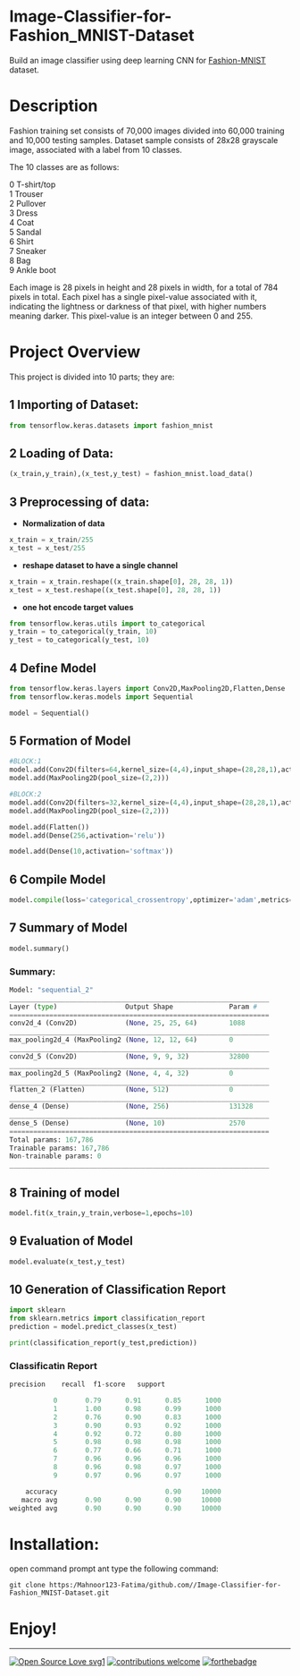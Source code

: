 # Image-Classifier-for-Fashion_MNIST-Dataset
Build an image classifier using deep learning CNN for [Fashion-MNIST](https://github.com/zalandoresearch/fashion-mnist) dataset.


# Description

Fashion training set consists of 70,000 images divided into 60,000 training and 10,000 testing samples. Dataset sample consists of 28x28 grayscale image, associated with a label from 10 classes.

The 10 classes are as follows:

0  T-shirt/top<br>
1  Trouser<br>
2  Pullover<br>
3  Dress<br>
4  Coat<br>
5  Sandal<br>
6  Shirt<br>
7  Sneaker<br>
8  Bag<br>
9  Ankle boot

Each image is 28 pixels in height and 28 pixels in width, for a total of 784 pixels in total. Each pixel has a single pixel-value associated with it, indicating the lightness or darkness of that pixel, with higher numbers meaning darker. This pixel-value is an integer between 0 and 255.

# Project Overview

This project is divided into 10 parts; they are:

## 1 Importing of Dataset:<br>
```python
from tensorflow.keras.datasets import fashion_mnist
```
## 2 Loading of Data:<br>
```python
(x_train,y_train),(x_test,y_test) = fashion_mnist.load_data()
```
## 3 Preprocessing of data:<br>
- **Normalization of data**
```python
x_train = x_train/255 
x_test = x_test/255
```
- **reshape dataset to have a single channel**
```python
x_train = x_train.reshape((x_train.shape[0], 28, 28, 1))
x_test = x_test.reshape((x_test.shape[0], 28, 28, 1))
```
- **one hot encode target values**
```python
from tensorflow.keras.utils import to_categorical
y_train = to_categorical(y_train, 10)
y_test = to_categorical(y_test, 10) 
```
## 4 Define Model
```python
from tensorflow.keras.layers import Conv2D,MaxPooling2D,Flatten,Dense
from tensorflow.keras.models import Sequential
```
```python
model = Sequential()
```
## 5 Formation of Model
```python
#BLOCK:1 
model.add(Conv2D(filters=64,kernel_size=(4,4),input_shape=(28,28,1),activation='relu'))
model.add(MaxPooling2D(pool_size=(2,2)))

#BLOCK:2
model.add(Conv2D(filters=32,kernel_size=(4,4),input_shape=(28,28,1),activation='relu'))
model.add(MaxPooling2D(pool_size=(2,2))) 

model.add(Flatten())
model.add(Dense(256,activation='relu'))

model.add(Dense(10,activation='softmax'))
```
## 6 Compile Model
```python
model.compile(loss='categorical_crossentropy',optimizer='adam',metrics=['accuracy'])
```
## 7 Summary of Model
```python
model.summary() 
```
### Summary:
```python
Model: "sequential_2"
_________________________________________________________________
Layer (type)                 Output Shape              Param #   
=================================================================
conv2d_4 (Conv2D)            (None, 25, 25, 64)        1088      
_________________________________________________________________
max_pooling2d_4 (MaxPooling2 (None, 12, 12, 64)        0         
_________________________________________________________________
conv2d_5 (Conv2D)            (None, 9, 9, 32)          32800     
_________________________________________________________________
max_pooling2d_5 (MaxPooling2 (None, 4, 4, 32)          0         
_________________________________________________________________
flatten_2 (Flatten)          (None, 512)               0         
_________________________________________________________________
dense_4 (Dense)              (None, 256)               131328    
_________________________________________________________________
dense_5 (Dense)              (None, 10)                2570      
=================================================================
Total params: 167,786
Trainable params: 167,786
Non-trainable params: 0
_________________________________________________________________
```
## 8 Training of model
```python
model.fit(x_train,y_train,verbose=1,epochs=10)  
```
## 9 Evaluation of Model
```python
model.evaluate(x_test,y_test) 
```
## 10 Generation of Classification Report
```python
import sklearn
from sklearn.metrics import classification_report
prediction = model.predict_classes(x_test) 
```
```python
print(classification_report(y_test,prediction)) 
```
### Classificatin Report
```python
precision    recall  f1-score   support

           0       0.79      0.91      0.85      1000
           1       1.00      0.98      0.99      1000
           2       0.76      0.90      0.83      1000
           3       0.90      0.93      0.92      1000
           4       0.92      0.72      0.80      1000
           5       0.98      0.98      0.98      1000
           6       0.77      0.66      0.71      1000
           7       0.96      0.96      0.96      1000
           8       0.96      0.98      0.97      1000
           9       0.97      0.96      0.97      1000

    accuracy                           0.90     10000
   macro avg       0.90      0.90      0.90     10000
weighted avg       0.90      0.90      0.90     10000
```
# Installation:
open command prompt ant type the following command:
```
git clone https:/Mahnoor123-Fatima/github.com//Image-Classifier-for-Fashion_MNIST-Dataset.git
```

# Enjoy!

--------------------------------------------------------------------------------------------------------


[![Open Source Love svg1](https://badges.frapsoft.com/os/v1/open-source.svg?v=103)](#)
[![contributions welcome](https://img.shields.io/badge/contributions-welcome-brightgreen.svg?style=flat&label=Contributions&colorA=red&colorB=black	)](#)
[![forthebadge](https://forthebadge.com/images/badges/built-with-love.svg)](#)

